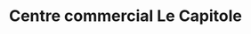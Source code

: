 ---
title: "Centre commercial Le Capitole"
url: /bouake/centre-commercial-le-capitole/
shop: centre commercial
---